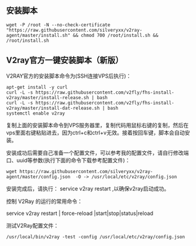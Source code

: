 
## 安装脚本
```
wget -P /root -N --no-check-certificate "https://raw.githubusercontent.com/silveryxx/v2ray-agent/master/install.sh" && chmod 700 /root/install.sh && /root/install.sh
```
## V2ray官方一键安装脚本（新版）

V2RAY官方的安装脚本命令为(SSH连接VPS后执行)：
```
apt-get install -y curl
curl -L -s https://raw.githubusercontent.com/v2fly/fhs-install-v2ray/master/install-release.sh | bash
curl -L -s https://raw.githubusercontent.com/v2fly/fhs-install-v2ray/master/install-dat-release.sh | bash
systemctl enable v2ray

```
复制上面的安装脚本命令到VPS服务器里，复制代码用鼠标右键的复制，然后在vps里面右键粘贴进去，因为ctrl+c和ctrl+v无效。接着按回车键，脚本会自动安装。


安装成功后需要自己准备一个配置文件，可以参考我的配置文件，请自行修改端口、uuid等参数(执行下面的命令下载参考配置文件)：
```
wget https://raw.githubusercontent.com/silveryxx/v2ray-agent/master/config.json  -O -> /usr/local/etc/v2ray/config.json
```

安装完成后，请执行： service v2ray restart ,以确保v2ray启动成功。

控制 V2Ray 的运行的常用命令：

service v2ray restart | force-reload |start|stop|status|reload

测试V2Ray配置文件：
```
/usr/local/bin/v2ray -test -config /usr/local/etc/v2ray/config.json
```
